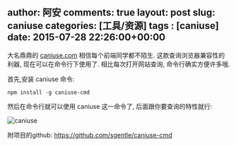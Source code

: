 author: 阿安
comments: true
layout: post
slug: caniuse
categories: [工具/资源]
tags : [caniuse]
date: 2015-07-28 22:26:00+00:00
---

大名鼎鼎的 [caniuse.com](http://caniuse.com/) 相信每个前端同学都不陌生.
这款查询浏览器兼容性的利器, 现在可以在命令行下使用了. 相比每次打开网站查询, 命令行确实方便许多哦.

首先,安装 caniuse 命令:

    npm install -g caniuse-cmd

然后在命令行就可以使用 caniuse 这一命令了, 后面跟你要查询的特性就行:

![caniuse](/assets/img/caniuse1.png)

附项目的github: https://github.com/sgentle/caniuse-cmd